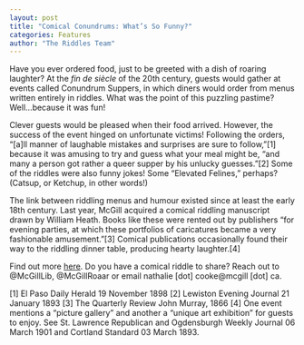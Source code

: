 ```yaml
---
layout: post
title: "Comical Conundrums: What’s So Funny?"
categories: Features
author: "The Riddles Team"
---
```


Have you ever ordered food, just to be greeted with a dish of roaring laughter? At the *fin de siècle* of the 20th century, guests would gather at events called Conundrum Suppers, in which diners would order from menus written entirely in riddles. What was the point of this puzzling pastime? Well…because it was fun!

Clever guests would be pleased when their food arrived. However, the success of the event hinged on unfortunate victims! Following the orders, “[a]ll manner of laughable mistakes and surprises are sure to follow,”[1] because it was amusing to try and guess what your meal might be, “and many a person got rather a queer supper by his unlucky guesses.”[2] Some of the riddles were also funny jokes! Some “Elevated Felines,” perhaps? (Catsup, or Ketchup, in other words!)

The link between riddling menus and humour existed since at least the early 18th century. Last year, McGill acquired a comical riddling manuscript drawn by William Heath. Books like these were rented out by publishers “for evening parties, at which these portfolios of caricatures became a very fashionable amusement.”[3] Comical publications occasionally found their way to the riddling dinner table, producing hearty laughter.[4]

Find out more [here](https://riddleproject.github.io/). Do you have a comical riddle to share? Reach out to @McGillLib, @McGillRoaar or email nathalie [dot] cooke@mcgill [dot] ca.

[1] El Paso Daily Herald 19 November 1898
[2] Lewiston Evening Journal 21 January 1893
[3] The Quarterly Review John Murray, 1866
[4] One event mentions a “picture gallery” and another a “unique art exhibition” for guests to enjoy. See St. Lawrence Republican and Ogdensburgh Weekly Journal 06 March 1901 and Cortland Standard 03 March 1893.
